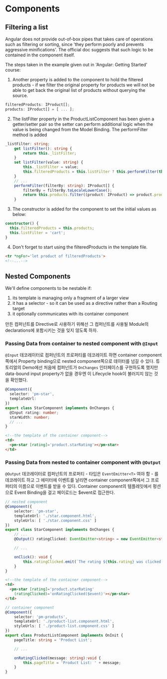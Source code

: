 # Components

## Filtering a list

Angular does not provide out-of-box pipes that takes care of operations such as filtering or sorting, since 'they perform poorly and prevents aggressive minifications'. The official doc suggests that such logic to be contained in the component itself.

The steps taken in the example given out in 'Angular: Getting Started' course:
1. Another property is added to the component to hold the filtered products - if we filter the original property for products we will not be able to get back the original list of products without querying the source.
```typescript
filteredProducts: IProduct[];
products: IProduct[] = [ ... ];
```

2. The listFilter property in the ProductListComponent has been given a getter/setter pair so the setter can perform additional logic when the value is being changed from the Model Binding. The performFilter method is added
```typescript
_listFilter: string;
    get listFilter(): string {
        return this._listFilter;
    }
    set listFilter(value: string) {
        this._listFilter = value;
        this.filteredProducts = this.listFilter ? this.performFilter(this.listFilter) : this.products;
    }
    // ...
    performFilter(filterBy: string): IProduct[] {
        filterBy = filterBy.toLocaleLowerCase();
        return this.products.filter((product: IProduct) => product.productName.toLocaleLowerCase().includes(filterBy));
    }
```
3. The constructor is added for the component to set the initial values as below:
```typescript
constructor() {
  this.filteredProducts = this.products;
  this.listFilter = 'cart';
}
```
4. Don't forget to start using the filteredProducts in the template file.
```html
<tr *ngFor='let product of filteredProducts'>
<!--...-->
```

## Nested Components

We'll define components to be nestable if:
1. its template is managing only a fragment of a larger view
2. it has a selector - so it can be used as a directive rather than a Routing target
3. it optionally communicates with its container component

만든 컴퍼넌트를 Directive로 사용하기 위해선 그 컴퍼넌트를 사용될 Module의 declarations에 포함시키는 것을 잊지 않도록 하자.


### Passing Data from container to nested component with `@Input`

`@Input` 데코레이터로 컴퍼넌트의 프로퍼티를 데코레이트 하면 container component쪽에서 Property binding으로 nested component쪽으로 데이터를 넘길 수 있다. 튜토리얼의 Demo에선 처음에 컴퍼넌트가 `OnChanges` 인터페이스를 구현하도록 했지만 data-bound input property가 없을 경우엔 이 Lifecycle hook이 불러지지 않는 것을 확인했다.

```typescript
@Component({
  selector: 'pm-star',
  templateUrl:
})
export class StarComponent implements OnChanges {
  @Input rating: number;
  starWidth: number;
  // ...
}
```

```html
<!--the template of the container component-->
<td>
  <pm-star [rating]='product.starRating'></pm-star>
</td>
```

### Passing Data from nested to container component with `@Output`

`@Output` 데코레이터로 컴퍼넌트의 프로퍼티 - 타입은 `EventEmitter<T>` 여야 함 - 를 데코레이트 하고 그 에미터에 이벤트를 날리면 container component쪽에서 그 프로퍼티의 이름으로 이벤트를 받을 수 있다. Container component의 템플레잇에서 펑션으로 Event Binding을 걸고 페이로드는 $event로 접근한다.

```typescript
// nested component
@Component({
    selector: 'pm-star',
    templateUrl: './star.component.html',
    styleUrls: [ './star.component.css' ]
})
export class StarComponent implements OnChanges {
    // ...
    @Output() ratingClicked: EventEmitter<string> = new EventEmitter<string>();

    // ...

    onClick(): void {
        this.ratingClicked.emit(`The rating ${this.rating} was clicked!`);
    }
}
```
```html
<!--the template of the container component-->
<td>
  <pm-star [rating]='product.starRating'
    (ratingClicked)='onRatingClicked($event)'></pm-star>
</td>
```
```typescript
// container component
@Component({
    selector: 'pm-products',
    templateUrl: './product-list.component.html',
    styleUrls: [ './product-list.component.css' ]
})
export class ProductListComponent implements OnInit {
    pageTitle: string = 'Product List';

    // ...

    onRatingClicked(message: string):void {
        this.pageTitle = 'Product List: ' + message;
    }
}
```
